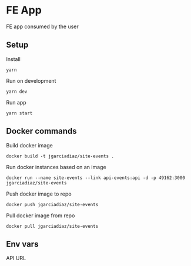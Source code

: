 FE App
====

FE app consumed by the user

Setup
----

Install

`yarn`

Run on development

`yarn dev`

Run app

`yarn start`

Docker commands
----

Build docker image

`docker build -t jgarciadiaz/site-events .`

Run docker instances based on an image

`docker run --name site-events --link api-events:api -d -p 49162:3000 jgarciadiaz/site-events`

Push docker image to repo

`docker push jgarciadiaz/site-events`

Pull docker image from repo

`docker pull jgarciadiaz/site-events`

Env vars
----

API URL
